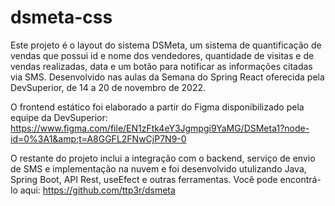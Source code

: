 # dsmeta-css

Este projeto é o layout do sistema DSMeta, um sistema de quantificação de vendas que possui id e nome dos vendedores, quantidade de visitas e de vendas realizadas, data e um botão para notificar as informações citadas via SMS. Desenvolvido nas aulas da Semana do Spring React oferecida pela DevSuperior, de 14 a 20 de novembro de 2022.

O frontend estático foi elaborado a partir do Figma disponibilizado pela equipe da DevSuperior:
https://www.figma.com/file/EN1zFtk4eY3Jgmpgi9YaMG/DSMeta1?node-id=0%3A1&amp;t=A8GGFL2FNwCjP7N9-0

O restante do projeto inclui a integração com o backend, serviço de envio de SMS e implementação na nuvem e foi desenvolvido utulizando Java, Spring Boot, API Rest, useEfect e outras ferramentas.
Você pode encontrá-lo aqui: https://github.com/ttp3r/dsmeta
